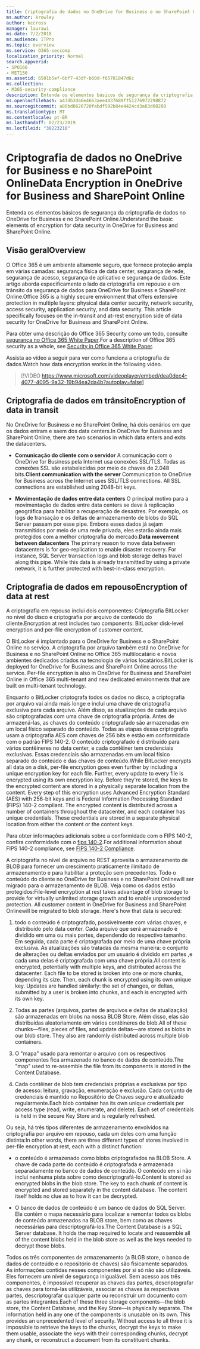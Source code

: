 ```yaml
---
title: Criptografia de dados no OneDrive for Business e no SharePoint Online
ms.author: krowley
author: kccross
manager: laurawi
ms.date: 7/2/2018
ms.audience: ITPro
ms.topic: overview
ms.service: O365-seccomp
localization_priority: Normal
search.appverid:
- SPO160
- MET150
ms.assetid: 6501b5ef-6bf7-43df-b60d-f65781847d6c
ms.collection:
- M365-security-compliance
description: Entenda os elementos básicos de segurança da criptografia de dados no OneDrive for Business e no SharePoint Online.
ms.openlocfilehash: a43db3da6e4663aee4437689ff51276972298872
ms.sourcegitcommit: a80bd8626720fabdf592b84e4424cd3a83d08280
ms.translationtype: MT
ms.contentlocale: pt-BR
ms.lasthandoff: 02/23/2019
ms.locfileid: "30223210"
---
```

# <a name="data-encryption-in-onedrive-for-business-and-sharepoint-online"></a><span data-ttu-id="baef5-103">Criptografia de dados no OneDrive for Business e no SharePoint Online</span><span class="sxs-lookup"><span data-stu-id="baef5-103">Data Encryption in OneDrive for Business and SharePoint Online</span></span>

<span data-ttu-id="baef5-104">Entenda os elementos básicos de segurança da criptografia de dados no OneDrive for Business e no SharePoint Online.</span><span class="sxs-lookup"><span data-stu-id="baef5-104">Understand the basic elements of encryption for data security in OneDrive for Business and SharePoint Online.</span></span>
  
## <a name="overview"></a><span data-ttu-id="baef5-105">Visão geral</span><span class="sxs-lookup"><span data-stu-id="baef5-105">Overview</span></span>

<span data-ttu-id="baef5-p101">O Office 365 é um ambiente altamente seguro, que fornece proteção ampla em várias camadas: segurança física de data center, segurança de rede, segurança de acesso, segurança de aplicativo e segurança de dados. Este artigo aborda especificamente o lado da criptografia em repouso e em trânsito da segurança de dados para OneDrive for Business e SharePoint Online.</span><span class="sxs-lookup"><span data-stu-id="baef5-p101">Office 365 is a highly secure environment that offers extensive protection in multiple layers: physical data center security, network security, access security, application security, and data security. This article specifically focuses on the in-transit and at-rest encryption side of data security for OneDrive for Business and SharePoint Online.</span></span>
  
<span data-ttu-id="baef5-108">Para obter uma descrição do Office 365 Security como um todo, consulte [segurança no Office 365 White Paper](https://go.microsoft.com/fwlink/p/?LinkId=270895).</span><span class="sxs-lookup"><span data-stu-id="baef5-108">For a description of Office 365 security as a whole, see [Security in Office 365 White Paper](https://go.microsoft.com/fwlink/p/?LinkId=270895).</span></span>
  
<span data-ttu-id="baef5-109">Assista ao vídeo a seguir para ver como funciona a criptografia de dados.</span><span class="sxs-lookup"><span data-stu-id="baef5-109">Watch how data encryption works in the following video.</span></span>
  
> [!VIDEO https://www.microsoft.com/videoplayer/embed/dea0dec4-4077-4095-9a32-19b94ea2da4b?autoplay=false]
  
## <a name="encryption-of-data-in-transit"></a><span data-ttu-id="baef5-110">Criptografia de dados em trânsito</span><span class="sxs-lookup"><span data-stu-id="baef5-110">Encryption of data in transit</span></span>

<span data-ttu-id="baef5-111">No OneDrive for Business e no SharePoint Online, há dois cenários em que os dados entram e saem dos data centers.</span><span class="sxs-lookup"><span data-stu-id="baef5-111">In OneDrive for Business and SharePoint Online, there are two scenarios in which data enters and exits the datacenters.</span></span>
  
- <span data-ttu-id="baef5-p102">**Comunicação do cliente com o servidor** A comunicação com o OneDrive for Business pela Internet usa conexões SSL/TLS. Todas as conexões SSL são estabelecidas por meio de chaves de 2.048 bits.</span><span class="sxs-lookup"><span data-stu-id="baef5-p102">**Client communication with the server** Communication to OneDrive for Business across the Internet uses SSL/TLS connections. All SSL connections are established using 2048-bit keys.</span></span> 
    
- <span data-ttu-id="baef5-p103">**Movimentação de dados entre data centers** O principal motivo para a movimentação de dados entre data centers se deve à replicação geográfica para habilitar a recuperação de desastres. Por exemplo, os logs de transação e os deltas de armazenamento de blobs do SQL Server passam por esse pipe. Embora esses dados já sejam transmitidos por meio de uma rede privada, eles estarão ainda mais protegidos com a melhor criptografia do mercado.</span><span class="sxs-lookup"><span data-stu-id="baef5-p103">**Data movement between datacenters** The primary reason to move data between datacenters is for geo-replication to enable disaster recovery. For instance, SQL Server transaction logs and blob storage deltas travel along this pipe. While this data is already transmitted by using a private network, it is further protected with best-in-class encryption.</span></span> 
    
## <a name="encryption-of-data-at-rest"></a><span data-ttu-id="baef5-117">Criptografia de dados em repouso</span><span class="sxs-lookup"><span data-stu-id="baef5-117">Encryption of data at rest</span></span>

<span data-ttu-id="baef5-118">A criptografia em repouso inclui dois componentes: Criptografia BitLocker no nível do disco e criptografia por arquivo de conteúdo do cliente.</span><span class="sxs-lookup"><span data-stu-id="baef5-118">Encryption at rest includes two components: BitLocker disk-level encryption and per-file encryption of customer content.</span></span>
  
<span data-ttu-id="baef5-p104">O BitLocker é implantado para o OneDrive for Business e o SharePoint Online no serviço. A criptografia por arquivo também está no OneDrive for Business e no SharePoint Online no Office 365 multilocatário e novos ambientes dedicados criados na tecnologia de vários locatários.</span><span class="sxs-lookup"><span data-stu-id="baef5-p104">BitLocker is deployed for OneDrive for Business and SharePoint Online across the service. Per-file encryption is also in OneDrive for Business and SharePoint Online in Office 365 multi-tenant and new dedicated environments that are built on multi-tenant technology.</span></span>
  
<span data-ttu-id="baef5-p105">Enquanto o BitLocker criptografa todos os dados no disco, a criptografia por arquivo vai ainda mais longe e inclui uma chave de criptografia exclusiva para cada arquivo. Além disso, as atualizações de cada arquivo são criptografadas com uma chave de criptografia própria. Antes de armazená-las, as chaves do conteúdo criptografado são armazenadas em um local físico separado do conteúdo. Todas as etapas dessa criptografia usam a criptografia AES com chaves de 256 bits e estão em conformidade com o padrão FIPS 140-2. O conteúdo criptografado é distribuído para vários contêineres no data center, e cada contêiner tem credenciais exclusivas. Essas credenciais são armazenadas em um local físico separado do conteúdo e das chaves de conteúdo.</span><span class="sxs-lookup"><span data-stu-id="baef5-p105">While BitLocker encrypts all data on a disk, per-file encryption goes even further by including a unique encryption key for each file. Further, every update to every file is encrypted using its own encryption key. Before they're stored, the keys to the encrypted content are stored in a physically separate location from the content. Every step of this encryption uses Advanced Encryption Standard (AES) with 256-bit keys and is Federal Information Processing Standard (FIPS) 140-2 compliant. The encrypted content is distributed across a number of containers throughout the datacenter, and each container has unique credentials. These credentials are stored in a separate physical location from either the content or the content keys.</span></span>
  
<span data-ttu-id="baef5-127">Para obter informações adicionais sobre a conformidade com o FIPS 140-2, confira conformidade com o [fips 140-2](https://go.microsoft.com/fwlink/?LinkId=517625).</span><span class="sxs-lookup"><span data-stu-id="baef5-127">For additional information about FIPS 140-2 compliance, see [FIPS 140-2 Compliance](https://go.microsoft.com/fwlink/?LinkId=517625).</span></span>
  
<span data-ttu-id="baef5-p106">A criptografia no nível de arquivo no REST aproveita o armazenamento de BLOB para fornecer um crescimento praticamente ilimitado de armazenamento e para habilitar a proteção sem precedentes. Todo o conteúdo do cliente no OneDrive for Business e no SharePoint Onlinewill ser migrado para o armazenamento de BLOB. Veja como os dados estão protegidos:</span><span class="sxs-lookup"><span data-stu-id="baef5-p106">File-level encryption at rest takes advantage of blob storage to provide for virtually unlimited storage growth and to enable unprecedented protection. All customer content in OneDrive for Business and SharePoint Onlinewill be migrated to blob storage. Here's how that data is secured:</span></span>
  
1. <span data-ttu-id="baef5-p107">todo o conteúdo é criptografado, possivelmente com várias chaves, e distribuído pelo data center. Cada arquivo que será armazenado é dividido em uma ou mais partes, dependendo do respectivo tamanho. Em seguida, cada parte é criptografada por meio de uma chave própria exclusiva. As atualizações são tratadas da mesma maneira: o conjunto de alterações ou deltas enviados por um usuário é dividido em partes ,e cada uma delas é criptografada com uma chave própria.</span><span class="sxs-lookup"><span data-stu-id="baef5-p107">All content is encrypted, potentially with multiple keys, and distributed across the datacenter. Each file to be stored is broken into one or more chunks, depending its size. Then, each chunk is encrypted using its own unique key. Updates are handled similarly: the set of changes, or deltas, submitted by a user is broken into chunks, and each is encrypted with its own key.</span></span>
    
2. <span data-ttu-id="baef5-p108">Todas as partes (arquivos, partes de arquivos e deltas de atualização) são armazenadas em blobs na nossa BLOB Store. Além disso, elas são distribuídas aleatoriamente em vários contêineres de blob.</span><span class="sxs-lookup"><span data-stu-id="baef5-p108">All of these chunks—files, pieces of files, and update deltas—are stored as blobs in our blob store. They also are randomly distributed across multiple blob containers.</span></span>
    
3. <span data-ttu-id="baef5-137">O "mapa" usado para remontar o arquivo com os respectivos componentes fica armazenado no banco de dados de conteúdo.</span><span class="sxs-lookup"><span data-stu-id="baef5-137">The "map" used to re-assemble the file from its components is stored in the Content Database.</span></span>
    
4. <span data-ttu-id="baef5-p109">Cada contêiner de blob tem credenciais próprias e exclusivas por tipo de acesso: leitura, gravação, enumeração e exclusão. Cada conjunto de credenciais é mantido no Repositório de Chaves seguro e atualizado regularmente.</span><span class="sxs-lookup"><span data-stu-id="baef5-p109">Each blob container has its own unique credentials per access type (read, write, enumerate, and delete). Each set of credentials is held in the secure Key Store and is regularly refreshed.</span></span>
    
<span data-ttu-id="baef5-140">Ou seja, há três tipos diferentes de armazenamento envolvidos na criptografia por arquivo em repouso, cada um deles com uma função distinta:</span><span class="sxs-lookup"><span data-stu-id="baef5-140">In other words, there are three different types of stores involved in per-file encryption at rest, each with a distinct function:</span></span>
  
- <span data-ttu-id="baef5-p110">o conteúdo é armazenado como blobs criptografados na BLOB Store. A chave de cada parte do conteúdo é criptografada e armazenada separadamente no banco de dados de conteúdo. O conteúdo em si não inclui nenhuma pista sobre como descriptografá-lo.</span><span class="sxs-lookup"><span data-stu-id="baef5-p110">Content is stored as encrypted blobs in the blob store. The key to each chunk of content is encrypted and stored separately in the content database. The content itself holds no clue as to how it can be decrypted.</span></span>
    
- <span data-ttu-id="baef5-p111">O banco de dados de conteúdo é um banco de dados do SQL Server. Ele contém o mapa necessário para localizar e remontar todos os blobs de conteúdo armazenados na BLOB store, bem como as chaves necessárias para descriptografá-los.</span><span class="sxs-lookup"><span data-stu-id="baef5-p111">The Content Database is a SQL Server database. It holds the map required to locate and reassemble all of the content blobs held in the blob store as well as the keys needed to decrypt those blobs.</span></span>
    
<span data-ttu-id="baef5-p112">Todos os três componentes de armazenamento (a BLOB store, o banco de dados de conteúdo e o repositório de chaves) são fisicamente separados. As informações contidas nesses componentes por si só não são utilizáveis. Eles fornecem um nível de segurança inigualável. Sem acesso aos três componentes, é impossível recuperar as chaves das partes, descriptografar as chaves para torná-las utilizáveis, associar as chaves às respectivas partes, descriptografar qualquer parte ou reconstruir um documento com as partes integrantes.</span><span class="sxs-lookup"><span data-stu-id="baef5-p112">Each of these three storage components—the blob store, the Content Database, and the Key Store—is physically separate. The information held in any one of the components is unusable on its own. This provides an unprecedented level of security. Without access to all three it is impossible to retrieve the keys to the chunks, decrypt the keys to make them usable, associate the keys with their corresponding chunks, decrypt any chunk, or reconstruct a document from its constituent chunks.</span></span>
  

